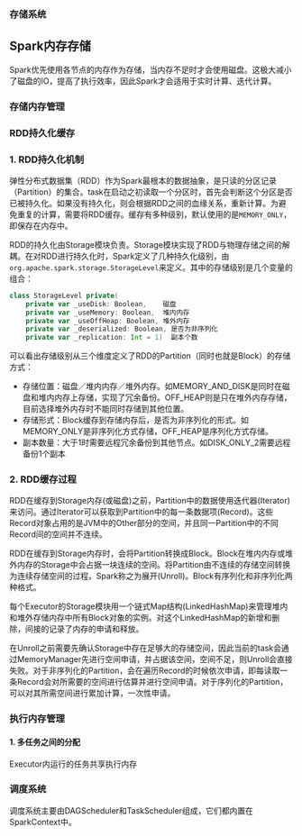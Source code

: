 ### 存储系统

## Spark内存存储

Spark优先使用各节点的内存作为存储，当内存不足时才会使用磁盘。这极大减小了磁盘的IO，提高了执行效率，因此Spark才会适用于实时计算、迭代计算。

### 存储内存管理

### RDD持久化缓存
### 1. RDD持久化机制

弹性分布式数据集（RDD）作为Spark最根本的数据抽象，是只读的分区记录（Partition）的集合。task在启动之初读取一个分区时，首先会判断这个分区是否已被持久化。如果没有持久化，则会根据RDD之间的血缘关系，重新计算。为避免重复的计算，需要将RDD缓存。缓存有多种级别，默认使用的是`MEMORY_ONLY`，即保存在内存中。

RDD的持久化由Storage模块负责。Storage模块实现了RDD与物理存储之间的解耦。在对RDD进行持久化时，Spark定义了几种持久化级别，由`org.apache.spark.storage.StorageLevel`来定义。其中的存储级别是几个变量的组合：

```Scala
class StorageLevel private(
    private var _useDisk: Boolean,    磁盘
    private var _useMemory: Boolean,  堆内内存
    private var _useOffHeap: Boolean, 堆外内存
    private var _deserialized: Boolean, 是否为非序列化
    private var _replication: Int = 1)  副本个数
```

可以看出存储级别从三个维度定义了RDD的Partition（同时也就是Block）的存储方式：
- 存储位置：磁盘／堆内内存／堆外内存。如MEMORY_AND_DISK是同时在磁盘和堆内内存上存储，实现了冗余备份。OFF_HEAP则是只在堆外内存存储，目前选择堆外内存时不能同时存储到其他位置。
- 存储形式：Block缓存到存储内存后，是否为非序列化的形式。如MEMORY_ONLY是非序列化方式存储，OFF_HEAP是序列化方式存储。
- 副本数量：大于1时需要远程冗余备份到其他节点。如DISK_ONLY_2需要远程备份1个副本

### 2. RDD缓存过程
RDD在缓存到Storage内存(或磁盘)之前，Partition中的数据使用迭代器(Iterator)来访问。通过Iterator可以获取到Partition中的每一条数据项(Record)。这些Record对象占用的是JVM中的Other部分的空间，并且同一Partition中的不同Record间的空间并不连续。

RDD在缓存到Storage内存时，会将Partition转换成Block。Block在堆内内存或堆外内存的Storage中会占据一块连续的空间。将Partition由不连续的存储空间转换为连续存储空间的过程，Spark称之为展开(Unroll)。Block有序列化和非序列化两种格式。

每个Executor的Storage模块用一个链式Map结构(LinkedHashMap)来管理堆内和堆外存储内存中所有Block对象的实例。对这个LinkedHashMap的新增和删除，间接的记录了内存的申请和释放。

在Unroll之前需要先确认Storage中存在足够大的存储空间，因此当前的task会通过MemoryManager先进行空间申请，并占据该空间，空间不足，则Unroll会直接失败。对于非序列化的Partition，会在遍历Record的时候依次申请，即每读取一条Record会对所需要的空间进行估算并进行空间申请。对于序列化的Partition，可以对其所需空间进行累加计算，一次性申请。


### 执行内存管理
#### 1. 多任务之间的分配
Executor内运行的任务共享执行内存
### 调度系统

调度系统主要由DAGScheduler和TaskScheduler组成，它们都内置在SparkContext中。
